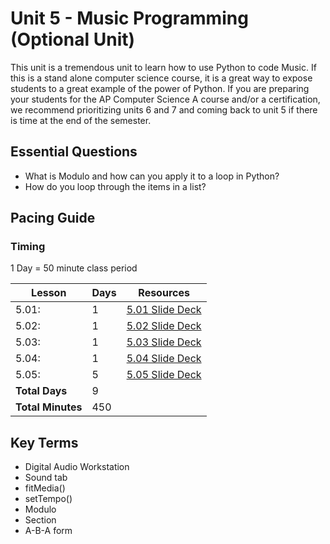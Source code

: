 # Unit 5 - Music Programming (Optional Unit)

This unit is a tremendous unit to learn how to use Python to code Music. If this is a stand alone computer science course, it is a great way to expose students to a great example of the power of Python. If you are preparing your students for the AP Computer Science A course and/or a certification, we recommend prioritizing units 6 and 7 and coming back to unit 5 if there is time at the end of the semester.

## Essential Questions

* What is Modulo and how can you apply it to a loop in Python?
* How do you loop through the items in a list?

## Pacing Guide

### Timing

1 Day = 50 minute class period

| Lesson | Days | Resources |
| ------ | -------------- | --|
| 5.01: | 1 | [5.01 Slide Deck][] |
| 5.02: | 1 | [5.02 Slide Deck][] |
| 5.03: | 1 | [5.03 Slide Deck][] |
| 5.04: | 1 | [5.04 Slide Deck][] |
| 5.05: | 5 | [5.05 Slide Deck][] |
| **Total Days** | 9 | |
| **Total Minutes** | 450 | |

## Key Terms

* Digital Audio Workstation
* Sound tab
* fitMedia()
* setTempo()
* Modulo
* Section
* A-B-A form

[5.01 Slide Deck]: https://github.com/TEALSK12/2nd-semester-introduction-to-computer-science/raw/master/units/5_unit/slidedecks/Intro%20Python%205.01%20TEALS.pptx
[5.02 Slide Deck]: https://github.com/TEALSK12/2nd-semester-introduction-to-computer-science/raw/master/units/5_unit/slidedecks/Intro%20Python%205.02%20TEALS.pptx
[5.03 Slide Deck]: https://github.com/TEALSK12/2nd-semester-introduction-to-computer-science/raw/master/units/5_unit/slidedecks/Intro%20Python%205.03%20TEALS.pptx
[5.04 Slide Deck]: https://github.com/TEALSK12/2nd-semester-introduction-to-computer-science/raw/master/units/5_unit/slidedecks/Intro%20Python%205.04%20TEALS.pptx
[5.05 Slide Deck]: https://github.com/TEALSK12/2nd-semester-introduction-to-computer-science/raw/master/units/5_unit/slidedecks/Intro%20Python%205.05%20TEALS.pptx
